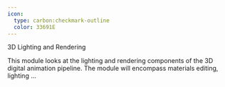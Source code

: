 ```yaml
---
icon:
  type: carbon:checkmark-outline
  color: 33691E
---
```

3D Lighting and Rendering

This module looks at the lighting and rendering components of the 3D digital animation pipeline. The module will encompass materials editing, lighting ... 

